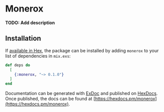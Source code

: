 # Monerox

**TODO: Add description**

## Installation

If [available in Hex](https://hex.pm/docs/publish), the package can be installed
by adding `monerox` to your list of dependencies in `mix.exs`:

```elixir
def deps do
  [
    {:monerox, "~> 0.1.0"}
  ]
end
```

Documentation can be generated with [ExDoc](https://github.com/elixir-lang/ex_doc)
and published on [HexDocs](https://hexdocs.pm). Once published, the docs can
be found at [https://hexdocs.pm/monerox](https://hexdocs.pm/monerox).

